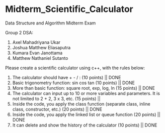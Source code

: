 # Midterm_Scientific_Calculator

Data Structure and Algorithm Midterm Exam

Group 2 DSA:

1. Axel Mahadriyana Ukar
2. Joshua Matthew Eliasaputra
3. Kumara Evan Janottama
4. Matthew Nathaniel Sutanto


Please create a scientific calculator using c++, with the rules below:

1. The calculator should have + - / :   (10 points)                                                                         || DONE                         
2. Basic trigonometry function: sin cos tan (10 points)                                                                     || DONE
3. More than basic function: square root, exp, log, ln (15 points)                                                          || DONE
4. The calculator can input up to 10 or more variables and parameters. It is not limited to 2 + 2, 3 x 3, etc. (15 points)  ||
5. Inside the code, you apply the class function (separate class, inline class, constructor, etc.) (20 points)              || DONE
6. Inside the code, you apply the linked list or queue function (20 points)                                                 || DONE
7. It can delete and show the history of the calculator (10 points)                                                         || DONE
